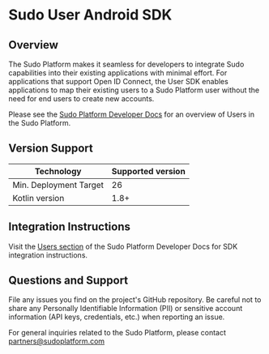 # Sudo User Android SDK

## Overview
The Sudo Platform makes it seamless for developers to integrate Sudo capabilities into their existing applications with minimal effort. For applications that support Open ID Connect, the User SDK enables applications to map their existing users to a Sudo Platform user without the need for end users to create new accounts.

Please see the [Sudo Platform Developer Docs](https://sudoplatform.com/docs) for an overview of Users in the Sudo Platform.

## Version Support
| Technology             | Supported version |
| ---------------------- | ----------------- |
| Min. Deployment Target | 26                |
| Kotlin version         | 1.8+              |

## Integration Instructions
Visit the [Users section](https://sudoplatform.com/docs) of the Sudo Platform Developer Docs for SDK integration instructions.

## Questions and Support
File any issues you find on the project's GitHub repository. Be careful not to share any Personally Identifiable Information (PII) or sensitive account information (API keys, credentials, etc.) when reporting an issue.

For general inquiries related to the Sudo Platform, please contact [partners@sudoplatform.com](mailto:partners@sudoplatform.com)
